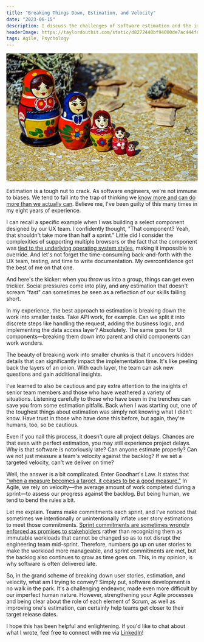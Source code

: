 ```yaml
---
title: "Breaking Things Down, Estimation, and Velocity"
date: "2023-06-15"
description: I discuss the challenges of software estimation and the impact of human biases, as well as strategies to improve estimation accuracy and the role of Goodhart's Law in project delays.
headerImage: https://taylordouthit.com/static/d8272448bf94000de7ac444fe2ea3a70/828fb/stacking-dolls.jpg
tags: Agile, Psychology
---
```


![Photo of stacking dolls lined up next to each other](./stacking-dolls.jpg)

Estimation is a tough nut to crack. As software engineers, we're not immune to biases. We tend to fall into the trap of thinking we [know more and can do more than we actually can](<(https://en.wikipedia.org/wiki/Illusory_superiority)>). Believe me, I've been guilty of this many times in my eight years of experience.

I can recall a specific example when I was building a select component designed by our UX team. I confidently thought, "That component? Yeah, that shouldn't take more than half a sprint." Little did I consider the complexities of supporting multiple browsers or the fact that the component was [tied to the underlying operating system styles](https://developer.mozilla.org/en-US/docs/Learn/Forms/Advanced_form_styling#appearance_controlling_os-level_styling), making it impossible to override. And let's not forget the time-consuming back-and-forth with the UX team, testing, and time to write documentation. My overconfidence got the best of me on that one.

And here's the kicker: when you throw us into a group, things can get even trickier. Social pressures come into play, and any estimation that doesn't scream "fast" can sometimes be seen as a reflection of our skills falling short.

In my experience, the best approach to estimation is breaking down the work into smaller tasks. Take API work, for example. Can we split it into discrete steps like handling the request, adding the business logic, and implementing the data access layer? Absolutely. The same goes for UI components—breaking them down into parent and child components can work wonders.

The beauty of breaking work into smaller chunks is that it uncovers hidden details that can significantly impact the implementation time. It's like peeling back the layers of an onion. With each layer, the team can ask new questions and gain additional insights.

I've learned to also be cautious and pay extra attention to the insights of senior team members and those who have weathered a variety of situations. Listening carefully to those who have been in the trenches can save you from some estimation pitfalls. Back when I was starting out, one of the toughest things about estimation was simply not knowing what I didn't know. Have trust in those who have done this before, but again, they're humans, too, so be cautious.

Even if you nail this process, it doesn't cure all project delays. Chances are that even with perfect estimation, you may still experience project delays. Why is that software is notoriously late? Can anyone estimate properly? Can we not just measure a team's velocity against the backlog? If we set a targeted velocity, can't we deliver on time?

Well, the answer is a bit complicated. Enter Goodhart's Law. It states that ["when a measure becomes a target, it ceases to be a good measure."](https://en.wikipedia.org/wiki/Goodhart%27s_law) In Agile, we rely on velocity—the average amount of work completed during a sprint—to assess our progress against the backlog. But being human, we tend to bend the rules a bit.

Let me explain. Teams make commitments each sprint, and I've noticed that sometimes we intentionally or unintentionally inflate user story estimations to meet those commitments. [Sprint commitments are sometimes wrongly enforced as promises to stakeholders](https://www.agileambition.com/sprint-commitment/) rather than recognizing them as immutable workloads that cannot be changed so as to not disrupt the engineering team mid-sprint. Therefore, numbers go up on user stories to make the workload more manageable, and sprint commitments are met, but the backlog also continues to grow as time goes on. This, in my opinion, is why software is often delivered late.

So, in the grand scheme of breaking down user stories, estimation, and velocity, what am I trying to convey? Simply put, software development is no walk in the park. It's a challenging endeavor, made even more difficult by our imperfect human nature. However, strengthening your Agile processes and being clear about the role of each element of Scrum, as well as improving one's estimation, can certainly help teams get closer to their target release dates.

I hope this has been helpful and enlightening. If you'd like to chat about what I wrote, feel free to connect with me via [LinkedIn](https://www.linkedin.com/in/taylordouthit/)!
